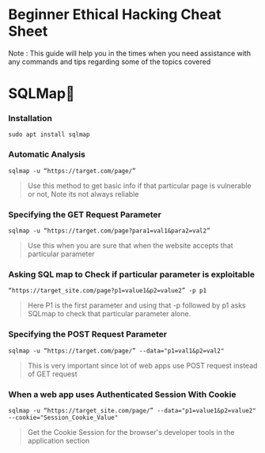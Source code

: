 # Beginner Ethical Hacking Cheat Sheet

Note : This guide will help you in the times when you need assistance with any commands and tips regarding some of the topics covered


# SQLMap💉

### Installation 

    sudo apt install sqlmap

### Automatic Analysis

    sqlmap -u “https://target.com/page/”

> Use this method to get basic info if that particular page is vulnerable or not, Note its not always reliable


### Specifying the GET Request Parameter

    sqlmap -u “https://target.com/page?para1=val1&para2=val2”

> Use this when you are sure that when the website accepts that particular parameter

### Asking SQL map to Check if particular parameter is exploitable

    “https://target_site.com/page?p1=value1&p2=value2” -p p1

> Here P1 is the first parameter and using that -p followed by p1 asks SQLmap to check that particular parameter alone.


### Specifying the POST Request Parameter

    sqlmap -u “https://target.com/page/” --data="p1=val1&p2=val2"

> This is very important since lot of web apps use POST request instead of GET request

### When a web app uses Authenticated Session With Cookie

    sqlmap -u “https://target_site.com/page/” --data="p1=value1&p2=value2" --cookie="Session_Cookie_Value"

> Get the Cookie Session for the browser's developer tools in the application section
